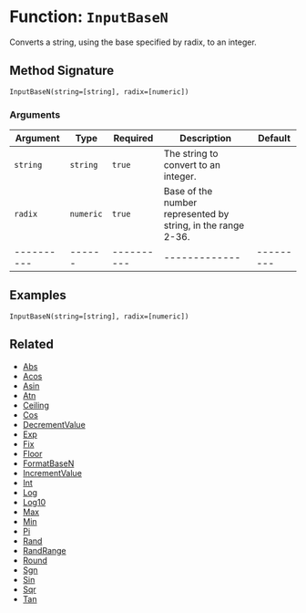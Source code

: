 [comment]: # (Note: This documentation is generated dynamically in the build process.  To modify the contents, change the javadoc on the _invoke method of the BIF class)

# Function: `InputBaseN`

Converts a string, using the base specified by radix, to an integer.

## Method Signature
```
InputBaseN(string=[string], radix=[numeric])
```
### Arguments

| Argument | Type | Required | Description | Default |
|----------|------|----------|-------------|---------|
| `string` | `string` | `true` | The string to convert to an integer. | |
| `radix` | `numeric` | `true` | Base of the number represented by string, in the range 2-36. | |
|----------|------|----------|-------------|---------|



## Examples

```
InputBaseN(string=[string], radix=[numeric])
```

## Related
  * [Abs](Abs.md)
  * [Acos](Acos.md)
  * [Asin](Asin.md)
  * [Atn](Atn.md)
  * [Ceiling](Ceiling.md)
  * [Cos](Cos.md)
  * [DecrementValue](DecrementValue.md)
  * [Exp](Exp.md)
  * [Fix](Fix.md)
  * [Floor](Floor.md)
  * [FormatBaseN](FormatBaseN.md)
  * [IncrementValue](IncrementValue.md)
  * [Int](Int.md)
  * [Log](Log.md)
  * [Log10](Log10.md)
  * [Max](Max.md)
  * [Min](Min.md)
  * [Pi](Pi.md)
  * [Rand](Rand.md)
  * [RandRange](RandRange.md)
  * [Round](Round.md)
  * [Sgn](Sgn.md)
  * [Sin](Sin.md)
  * [Sqr](Sqr.md)
  * [Tan](Tan.md)
